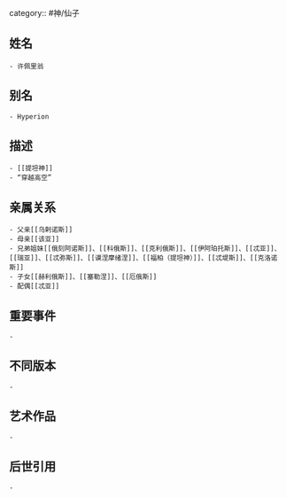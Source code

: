 category:: #神/仙子
## 姓名
	- 许佩里翁
## 别名
	- Hyperion
## 描述
	- [[提坦神]]
	- “穿越高空”
## 亲属关系
	- 父亲[[乌剌诺斯]]
	- 母亲[[该亚]]
	- 兄弟姐妹[[俄刻阿诺斯]]、[[科俄斯]]、[[克利俄斯]]、[[伊阿珀托斯]]、[[忒亚]]、[[瑞亚]]、[[忒弥斯]]、[[谟涅摩绪涅]]、[[福柏（提坦神）]]、[[忒堤斯]]、[[克洛诺斯]]
	- 子女[[赫利俄斯]]、[[塞勒涅]]、[[厄俄斯]]
	- 配偶[[忒亚]]
## 重要事件
	-
## 不同版本
	-
## 艺术作品
	-
## 后世引用
	-
